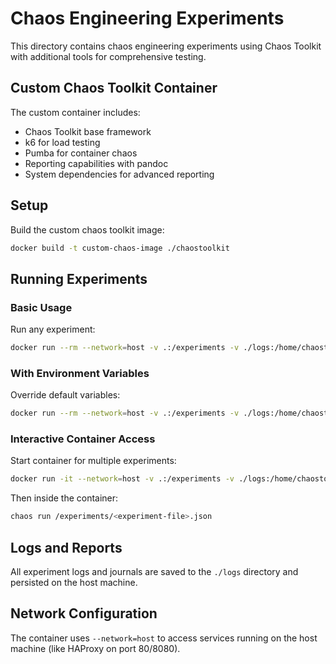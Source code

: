 # Chaos Engineering Experiments

This directory contains chaos engineering experiments using Chaos Toolkit with additional tools for comprehensive testing.

## Custom Chaos Toolkit Container

The custom container includes:
- Chaos Toolkit base framework
- k6 for load testing
- Pumba for container chaos
- Reporting capabilities with pandoc
- System dependencies for advanced reporting

## Setup

Build the custom chaos toolkit image:
```bash
docker build -t custom-chaos-image ./chaostoolkit
```

## Running Experiments

### Basic Usage
Run any experiment:
```bash
docker run --rm --network=host -v .:/experiments -v ./logs:/home/chaostoolkit/logs custom-chaos-image run /experiments/<experiment-file>.json
```

### With Environment Variables
Override default variables:
```bash
docker run --rm --network=host -v .:/experiments -v ./logs:/home/chaostoolkit/logs -e app_url=http://localhost:8080 custom-chaos-image run /experiments/<experiment-file>.json
```

### Interactive Container Access
Start container for multiple experiments:
```bash
docker run -it --network=host -v .:/experiments -v ./logs:/home/chaostoolkit/logs custom-chaos-image bash
```

Then inside the container:
```bash
chaos run /experiments/<experiment-file>.json
```

## Logs and Reports

All experiment logs and journals are saved to the `./logs` directory and persisted on the host machine.

## Network Configuration

The container uses `--network=host` to access services running on the host machine (like HAProxy on port 80/8080).
